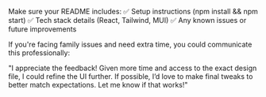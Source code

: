 Make sure your README includes:
✅ Setup instructions (npm install && npm start)
✅ Tech stack details (React, Tailwind, MUI)
✅ Any known issues or future improvements

If you're facing family issues and need extra time, you could communicate this professionally:

"I appreciate the feedback! Given more time and access to the exact design file, I could refine the UI further. If possible, I’d love to make final tweaks to better match expectations. Let me know if that works!"
